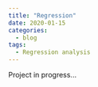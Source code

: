 ```yaml
---
title: "Regression"
date: 2020-01-15
categories:
  - blog
tags:
  - Regression analysis
---
```


Project in progress...
